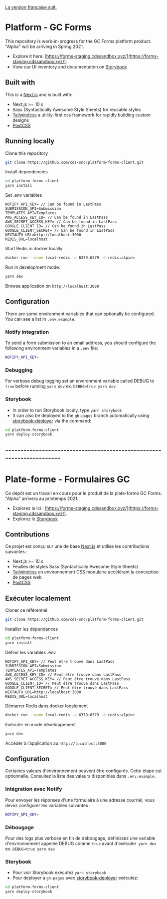 [La version française suit.](#---------------------------------------------------------------------)

# Platform - GC Forms

This repository is work-in-progress for the GC Forms platform product. "Alpha" will be arriving in Spring 2021.

- Explore it here: [https://forms-staging.cdssandbox.xyz/](https://forms-staging.cdssandbox.xyz/).
- View our UI inventory and documentation on [Storybook](https://cds-snc.github.io/platform-forms-client/?path=/story/introduction--page)

## Built with

This is a [Next.js](https://nextjs.org/) and is built with:

- Next.js >= 10.x
- Sass (Syntactically Awesome Style Sheets) for reusable styles
- [Tailwindcss](https://tailwindcss.com/) a utility-first css framework for rapidly building custom designs
- [PostCSS](https://postcss.org/)

## Running locally

Clone this repository

```sh
git clone https://github.com/cds-snc/platform-forms-client.git
```

Install dependencies

```sh
cd platform-forms-client
yarn install
```

Set .env variables

```
NOTIFY_API_KEY= // Can be found in LastPass
SUBMISSION_API=Submission
TEMPLATES_API=Templates
AWS_ACCESS_KEY_ID= // Can be found in LastPass
AWS_SECRET_ACCESS_KEY= // Can be found in LastPass
GOOGLE_CLIENT_ID= // Can be found in LastPass
GOOGLE_CLIENT_SECRET= // Can be found in LastPass
NEXTAUTH_URL=http://localhost:3000
REDIS_URL=localhost
```

Start Redis in docker locally

```sh
docker run --name local-redis -p 6379:6379 -d redis:alpine
```

Run in development mode:

```sh
yarn dev
```

Browse application on `http://localhost:3000`

## Configuration

There are some environment variables that can optionally be configured. You can see a list in `.env.example`.

### Notify integration

To send a form submission to an email address, you should configure the following environment variables in a `.env` file:

```sh
NOTIFY_API_KEY=
```

### Debugging

For verbose debug logging set an environment variable called DEBUG to `true` before running `yarn dev`
ex. `DEBUG=true yarn dev`

### Storybook

- In order to run Storybook localy, type `yarn storybook`
- It can also be deployed to the `gh-pages` branch automatically using [storybook-deployer](https://github.com/storybookjs/storybook-deployer) via the command:

```sh
cd platform-forms-client
yarn deploy-storybook
```

## ---------------------------------------------------------------------

# Plate-forme - Formulaires GC

Ce dépôt est un travail en cours pour le produit de la plate-forme GC Forms. "Alpha" arrivera au printemps 2021.

- Explorez le ici : [https://forms-staging.cdssandbox.xyz/](https://forms-staging.cdssandbox.xyz/).
- Explorez le [Storybook](https://cds-snc.github.io/platform-forms-client/?path=/story/introduction--page)

## Contributions

Ce projet est conçu sur une de base [Next.js](https://nextjs.org/) et utilise les contributions suivantes :

- Next.js >= 10.x
- Feuilles de styles Sass (Syntactically Awesome Style Sheets)
- [Tailwindcss](https://tailwindcss.com/) un environnement CSS modulaire accélérant la conception de pages web
- [PostCSS](https://postcss.org/)

## Exécuter localement

Cloner ce référentiel

```sh
git clone https://github.com/cds-snc/platform-forms-client.git
```

Installer les dépendances

```sh
cd platform-forms-client
yarn install
```

Définir les variables .env

```
NOTIFY_API_KEY= // Peut être trouvé dans LastPass
SUBMISSION_API=Submission
TEMPLATES_API=Templates
AWS_ACCESS_KEY_ID= // Peut être trouvé dans LastPass
AWS_SECRET_ACCESS_KEY= // Peut être trouvé dans LastPass
GOOGLE_CLIENT_ID= // Peut être trouvé dans LastPass
GOOGLE_CLIENT_SECRET= // Peut être trouvé dans LastPass
NEXTAUTH_URL=http://localhost:3000
REDIS_URL=localhost
```

Démarrer Redis dans docker localement

```sh
docker run --name local-redis -p 6379:6379 -d redis:alpine
```

Exécuter en mode développement

```sh
yarn dev
```

Accéder à l’application au `http://localhost:3000`

## Configuration

Certaines valeurs d'environnement peuvent être configurés. Cette étape est optionnelle. Consultez la liste des valeurs disponibles dans `.env.example`.

### Intégration avec Notify

Pour envoyer les réponses d'une formulaire à une adresse courriel, vous devez configurer les variables suivantes :

```sh
NOTIFY_API_KEY=
```

### Débougage

Pour des logs plus verbose en fin de débougage, définissez une variable d'environnement appelée DEBUG comme `true` avant d'exécuter` yarn dev`
ex. `DEBUG=true yarn dev`

### Storybook

- Pour voir Storybook exécutez `yarn storybook`
- Pour deployer a `gh-pages` avec [storybook-deployer](https://github.com/storybookjs/storybook-deployer) exécutez:

```sh
cd platform-forms-client
yarn deploy-storybook
```
